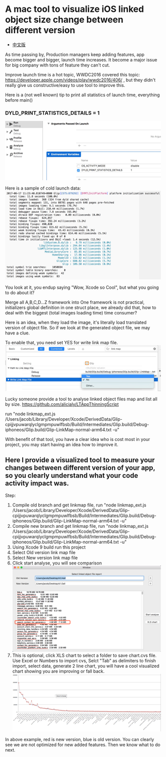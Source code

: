 # A mac tool to visualize iOS linked object size change between different version

- [中文版](https://github.com/jacobjiangwei/iOSLinkedObjectSizeMeasureTool/blob/master/READMECN.md)

As time passing by, Production managers keep adding features, app become bigger and bigger, launch time increases. It become a major issue for big company with tons of feature they can't cut.

Improve launch time is a hot topic,  WWDC2016 covered this topic: https://developer.apple.com/videos/play/wwdc2016/406/ , but they didn't really give us constructive/easy to use tool to improve this.

Here is a (not well known) tip to print all statistics of launch time, everything before main()
### DYLD_PRINT_STATISTICS_DETAILS = 1
![](https://github.com/jacobjiangwei/iOSLinkedObjectSizeMeasureTool/blob/master/resources/enablePrint.png?raw=true)

Here is a sample of cold launch data:
![](https://github.com/jacobjiangwei/iOSLinkedObjectSizeMeasureTool/blob/master/resources/printstatics.png?raw=true)

You look at it, you endup saying "Wow, Xcode so Cool", but what you going to do about it?

Merge all A,B,C,D...Z framework into One framework is not practical, initializers global definition in one struct place, we already did that, how to deal with the biggest (total images loading time) time consumer?

Here is an idea, when they load the image, it's literally load translated version of object file. So if we look at the generated object file, we may have a clue.

To enable that, you need set YES for write link map file.
![](https://github.com/jacobjiangwei/iOSLinkedObjectSizeMeasureTool/blob/master/resources/enableLinked.png?raw=true)

Lucky someone provide a tool to analyse linked object files map and list all by size. https://github.com/alicialy/LTAppThinningScript

run "node linkmap_ext.js /Users/jacob/Library/Developer/Xcode/DerivedData/Glip-cpijjvpuwarqlyclgmpmpuwlfbsb/Build/Intermediates/Glip.build/Debug-iphoneos/Glip.build/Glip-LinkMap-normal-arm64.txt -u"

With benefit of that tool, you have a clear idea who is cost most in your project, you may start having an idea how to improve it.

## Here I provide a visualized tool to measure your changes between different version of your app, so you clearly understand what your code activity impact was.

Step:

1. Compile old branch and get linkmap file, run "node linkmap_ext.js /Users/jacob/Library/Developer/Xcode/DerivedData/Glip-cpijjvpuwarqlyclgmpmpuwlfbsb/Build/Intermediates/Glip.build/Debug-iphoneos/Glip.build/Glip-LinkMap-normal-arm64.txt -u"
2. Compile new branch and get linkmap file, run "node linkmap_ext.js /Users/jacob/Library/Developer/Xcode/DerivedData/Glip-cpijjvpuwarqlyclgmpmpuwlfbsb/Build/Intermediates/Glip.build/Debug-iphoneos/Glip.build/Glip-LinkMap-normal-arm64.txt -u"
3. Using Xcode 9 build run this project
4. Select Old version link map file
5. Select New version link map file
6. Click start analyse, you will see comparison 
![](https://github.com/jacobjiangwei/iOSLinkedObjectSizeMeasureTool/blob/master/resources/compareData.png?raw=true)
7. This is optional, click XLS chart to select a folder to save chart.cvs file. Use Excel or Numbers to import cvs, Selct "Tab" as delimiters to finish import, select data, generate 2 line chart, you will have a cool visualized chart showing you are improving or fall back.
![](https://github.com/jacobjiangwei/iOSLinkedObjectSizeMeasureTool/blob/master/resources/chart.png?raw=true)


In above example, red is new version, blue is old version. You can clearly see we are not optimized for new added features. Then we know what to do next.
